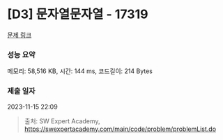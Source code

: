 # [D3] 문자열문자열 - 17319 

[문제 링크](https://swexpertacademy.com/main/code/problem/problemDetail.do?contestProbId=AYgEiwbKy48DFARP) 

### 성능 요약

메모리: 58,516 KB, 시간: 144 ms, 코드길이: 214 Bytes

### 제출 일자

2023-11-15 22:09



> 출처: SW Expert Academy, https://swexpertacademy.com/main/code/problem/problemList.do
